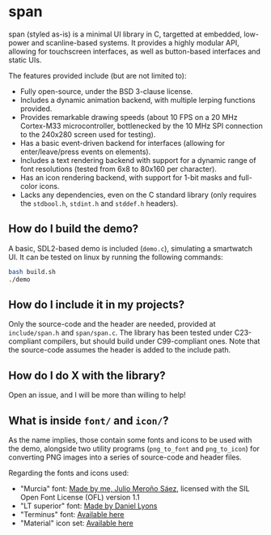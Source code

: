 # span

span (styled as-is) is a minimal UI library in C, targetted at embedded, low-power and scanline-based systems. It provides a highly modular API, allowing for touchscreen interfaces, as well as button-based interfaces and static UIs.

The features provided include (but are not limited to):
*	Fully open-source, under the BSD 3-clause license.
*	Includes a dynamic animation backend, with multiple lerping functions provided.
*	Provides remarkable drawing speeds (about 10 FPS on a 20 MHz Cortex-M33 microcontroller, bottlenecked by the 10 MHz SPI connection to the 240x280 screen used for testing).
*	Has a basic event-driven backend for interfaces (allowing for enter/leave/press events on elements).
*	Includes a text rendering backend with support for a dynamic range of font resolutions (tested from 6x8 to 80x160 per character).
*	Has an icon rendering backend, with support for 1-bit masks and full-color icons.
*	Lacks any dependencies, even on the C standard library (only requires the `stdbool.h`, `stdint.h` and `stddef.h` headers).

## How do I build the demo?

A basic, SDL2-based demo is included (`demo.c`), simulating a smartwatch UI. It can be tested on linux by running the following commands:

```sh
bash build.sh
./demo
```

## How do I include it in my projects?

Only the source-code and the header are needed, provided at `include/span.h` and `span/span.c`. The library has been tested under C23-compliant compilers, but should build under C99-compliant ones. Note that the source-code assumes the header is added to the include path.

## How do I do X with the library?

Open an issue, and I will be more than willing to help!

## What is inside `font/` and `icon/`?

As the name implies, those contain some fonts and icons to be used with the demo, alongside two utility programs (`png_to_font` and `png_to_icon`) for converting PNG images into a series of source-code and header files.

Regarding the fonts and icons used:
- "Murcia" font: [Made by me, Julio Meroño Sáez](https://github.com/jmerono-saez), licensed with the SIL Open Font License (OFL) version 1.1
- "LT superior" font: [Made by Daniel Lyons](https://uncut.wtf/monospace/lt-superior-mono)
- "Terminus" font: [Available here](https://terminus-font.sourceforge.net)
- "Material" icon set: [Available here](https://fonts.google.com/icons)
